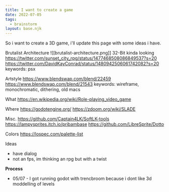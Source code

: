 ```yaml
---
title: I want to create a game
date: 2022-07-05
tags:
  - brainstorm
layout: base.njk
---
```

So i want to create a 3D game, i'll update this page with some ideas i have.

Brutalist Architecture
 ![[brutalist-architecture.png]]
32-Bit kinda looking
https://twitter.com/sunset_city_rpg/status/1477468508086849537?s=20
https://twitter.com/DavidKayConrad/status/1480942506061742082?s=20
keywords: psx

Artstyle
https://www.blendswap.com/blend/22459
https://www.blendswap.com/blend/21543
keywords: wireframe, monochromatic, dithering, old macs

What
https://en.wikipedia.org/wiki/Role-playing_video_game

Where
https://godotengine.org/
https://zdoom.org/wiki/SLADE

Misc.
https://github.com/Captain4LK/SoftLK-tools
https://lampysprites.itch.io/pribambase
https://github.com/LibreSprite/Dotto

Colors
https://lospec.com/palette-list

Ideas
- have dialog
- not an fps, im thinking an rpg but with a twist

**Process**
- 05/07 - I got running godot with trencbroom because i dont like 3d moddelling of levels

